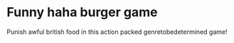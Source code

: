 # Funny haha burger game
 
Punish awful british food in this action packed genretobedetermined game!
